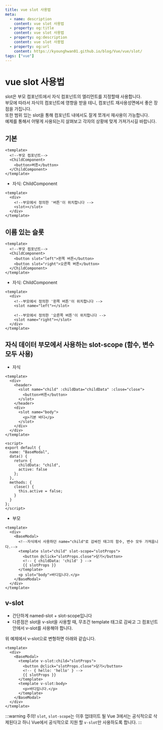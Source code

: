 ```yaml
---
title: vue slot 사용법
meta:
  - name: description
    content: vue slot 사용법
  - property: og:title
    content: vue slot 사용법
  - property: og:description
    content: vue slot 사용법
  - property: og:url
    content: https://kyounghwan01.github.io/blog/Vue/vue/slot/
tags: ["vue"]
---
```


# vue slot 사용법

slot은 부모 컴포넌트에서 자식 컴포넌트의 엘리먼트를 지정할때 사용합니다.<br>
부모에 따라서 자식의 컴포넌트에 영향을 받을 테니, 컴포넌트 재사용성면에서 좋은 장점을 가집니다.<br>
또한 범위 있는 slot을 통해 컴포넌트 내에서도 잘게 쪼개서 재사용이 가능합니다.<br>
예제를 통해서 어떻게 사용되는지 살펴보고 각자의 상황에 맞게 가져가시길 바랍니다.

## 기본

```vue
<template>
  <!--부모 컴포넌트-->
  <ChildComponent>
    <button>버튼</button>
  </ChildComponent>
</template>
```

- 자식: ChildComponent

```vue
<template>
  <div>
    <!--부모에서 정의한 '버튼'이 위치합니다 -->
    <slot></slot>
  </div>
</template>
```

## 이름 있는 슬롯

```vue
<template>
  <!--부모 컴포넌트-->
  <ChildComponent>
    <button slot="left">왼쪽 버튼</button>
    <button slot="right">오른쪽 버튼</button>
  </ChildComponent>
</template>
```

- 자식: ChildComponent

```vue
<template>
  <div>
    <!--부모에서 정의한 '왼쪽 버튼'이 위치합니다 -->
    <slot name="left"></slot>

    <!--부모에서 정의한 '오른쪽 버튼'이 위치합니다 -->
    <slot name="right"></slot>
  </div>
</template>
```

## 자식 데이터 부모에서 사용하는 slot-scope (함수, 변수 모두 사용)

- 자식

```vue
<template>
  <div>
    <header>
      <slot name="child" :childData="childData" :close="close">
        <button>버튼</button>
      </slot>
    </header>
    <div>
      <slot name="body">
        <p>기본 바디</p>
      </slot>
    </div>
  </div>
</template>

<script>
export default {
  name: "BaseModal",
  data() {
    return {
      childData: "child",
      active: false
    };
  },
  methods: {
    close() {
      this.active = false;
    }
  }
};
</script>
```

- 부모

```vue
<template>
  <div>
    <BaseModal>
      <!--자식에서 사용하던 name="child"로 감싸진 태그의 함수, 변수 모두 가져옵니다.-->
      <template slot="child" slot-scope="slotProps">
        <button @click="slotProps.close">닫기</button>
        <!-- { childData: 'child' } -->
        {{ slotProps }}
      </template>
      <p slot="body">바디입니다.</p>
    </BaseModal>
  </div>
</template>
```

## v-slot

- 간단하게 named-slot + slot-scope입니다
- 다른점은 slot을 v-slot을 사용할 때, 무조건 template 태그로 감싸고 그 컴포넌트 안에서 v-slot를 사용해야 합니다.

위 예제에서 v-slot으로 변형하면 아래와 같습니다.

```vue
<template>
  <div>
    <BaseModal>
      <template v-slot:child="slotProps">
        <button @click="slotProps.close">닫기</button>
        <!-- { hello: 'hello' } -->
        {{ slotProps }}
      </template>
      <template v-slot:body>
        <p>바디입니다.</p>
      </template>
    </BaseModal>
  </div>
</template>
```

:::warning 주의!
`slot`, `slot-scope`는 이후 업데이트 될 Vue 3에서는 공식적으로 삭제된다고 하니 Vue에서 공식적으로 지원 할 `v-slot`만 사용하도록 합니다.
:::

<Disqus />
